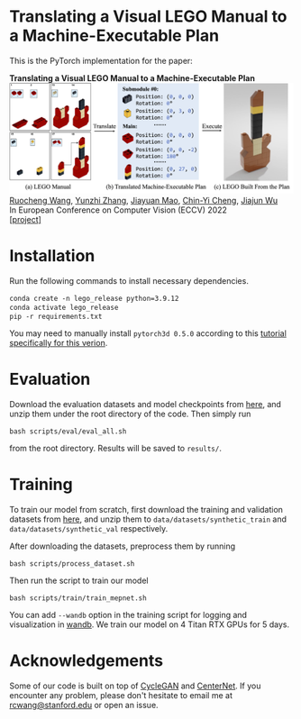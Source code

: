 # Translating a Visual LEGO Manual to a Machine-Executable Plan

This is the PyTorch implementation for the paper:

**Translating a Visual LEGO Manual to a Machine-Executable Plan**
![teaser](teaser.png)
<br />
[Ruocheng Wang](https://cs.stanford.edu/~rcwang/),
[Yunzhi Zhang](https://cs.stanford.edu/~yzzhang/),
[Jiayuan Mao](http://jiayuanm.com/),
[Chin-Yi Cheng](),
[Jiajun Wu](https://jiajunwu.com/)
<br />
In European Conference on Computer Vision (ECCV) 2022
<br />
[[project]](https://cs.stanford.edu/~rcwang/projects/lego_manual/)

# Installation

Run the following commands to install necessary dependencies.

```
conda create -n lego_release python=3.9.12
conda activate lego_release
pip -r requirements.txt
```

You may need to manually install `pytorch3d 0.5.0` according to
this [tutorial specifically for this verion](https://github.com/facebookresearch/pytorch3d/blob/4046677cf1f8a6e5e9f9e8ef43e5c25200183c64/INSTALL.md).

# Evaluation

Download the evaluation datasets and model checkpoints
from [here](https://office365stanford-my.sharepoint.com/:f:/g/personal/rcwang_stanford_edu/Eh3SFTyJXY5Iib-qnc55ZnIB05tYvHZ03FgfdRYMpSospw), and unzip them under the root directory of the code. Then simply run

```
bash scripts/eval/eval_all.sh
```

from the root directory. Results will be saved to `results/`.

# Training

To train our model from scratch, first download the training and validation datasets
from [here](https://office365stanford-my.sharepoint.com/:f:/g/personal/rcwang_stanford_edu/Eh3SFTyJXY5Iib-qnc55ZnIB05tYvHZ03FgfdRYMpSospw), and unzip them to `data/datasets/synthetic_train` and `data/datasets/synthetic_val` respectively.

After downloading the datasets, preprocess them by running

```
bash scripts/process_dataset.sh
```

Then run the script to train our model

```
bash scripts/train/train_mepnet.sh
```

You can add `--wandb` option in the training script for logging and visualization in [wandb](https://wandb.ai/site). We
train our model on 4 Titan RTX GPUs for 5 days.

# Acknowledgements

Some of our code is built on top of [CycleGAN](https://github.com/junyanz/pytorch-CycleGAN-and-pix2pix)
and [CenterNet](https://github.com/xingyizhou/CenterNet). If you encounter any problem, please don't hesitate to email
me at rcwang@stanford.edu or open an issue.
